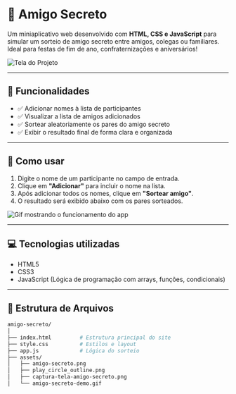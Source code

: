 # 🎁 Amigo Secreto

Um miniaplicativo web desenvolvido com **HTML, CSS e JavaScript** para simular um sorteio de amigo secreto entre amigos, colegas ou familiares. Ideal para festas de fim de ano, confraternizações e aniversários!

![Tela do Projeto](assets/captura-tela-amigo-secreto.png)

---

## 🧠 Funcionalidades

- ✅ Adicionar nomes à lista de participantes  
- ✅ Visualizar a lista de amigos adicionados  
- ✅ Sortear aleatoriamente os pares do amigo secreto  
- ✅ Exibir o resultado final de forma clara e organizada  

---

## 🚀 Como usar

1. Digite o nome de um participante no campo de entrada.
2. Clique em **"Adicionar"** para incluir o nome na lista.
3. Após adicionar todos os nomes, clique em **"Sortear amigo"**.
4. O resultado será exibido abaixo com os pares sorteados.

![Gif mostrando o funcionamento do app](assets/amigo-secreto-demo.gif)

---

## 💻 Tecnologias utilizadas

- HTML5  
- CSS3  
- JavaScript (Lógica de programação com arrays, funções, condicionais)  

---

## 📁 Estrutura de Arquivos

```bash
amigo-secreto/
│
├── index.html         # Estrutura principal do site
├── style.css          # Estilos e layout
├── app.js             # Lógica do sorteio
├── assets/
│   ├── amigo-secreto.png
│   ├── play_circle_outline.png
│   ├── captura-tela-amigo-secreto.png
│   └── amigo-secreto-demo.gif
